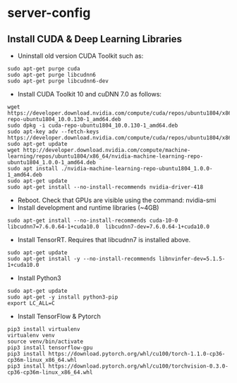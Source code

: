 
# server-config

## Install CUDA & Deep Learning Libraries

 - Uninstall old version CUDA Toolkit such as:
 ```
sudo apt-get purge cuda
sudo apt-get purge libcudnn6
sudo apt-get purge libcudnn6-dev
```
 - Install CUDA Toolkit 10 and cuDNN 7.0 as follows:
```
wget https://developer.download.nvidia.com/compute/cuda/repos/ubuntu1804/x86_64/cuda-repo-ubuntu1804_10.0.130-1_amd64.deb
sudo dpkg -i cuda-repo-ubuntu1804_10.0.130-1_amd64.deb
sudo apt-key adv --fetch-keys https://developer.download.nvidia.com/compute/cuda/repos/ubuntu1804/x86_64/7fa2af80.pub
sudo apt-get update
wget http://developer.download.nvidia.com/compute/machine-learning/repos/ubuntu1804/x86_64/nvidia-machine-learning-repo-ubuntu1804_1.0.0-1_amd64.deb
sudo apt install ./nvidia-machine-learning-repo-ubuntu1804_1.0.0-1_amd64.deb
sudo apt-get update
sudo apt-get install --no-install-recommends nvidia-driver-418
```
 - Reboot. Check that GPUs are visible using the command: nvidia-smi
 - Install development and runtime libraries (~4GB)
 ```
sudo apt-get install --no-install-recommends cuda-10-0  libcudnn7=7.6.0.64-1+cuda10.0  libcudnn7-dev=7.6.0.64-1+cuda10.0
```
 - Install TensorRT. Requires that libcudnn7 is installed above.
```
sudo apt-get update
sudo apt-get install -y --no-install-recommends libnvinfer-dev=5.1.5-1+cuda10.0
```
 - Install Python3
 ```
 sudo apt-get update
sudo apt-get -y install python3-pip
export LC_ALL=C
```
 - Install TensorFlow & Pytorch
 ```
pip3 install virtualenv
virtualenv venv
source venv/bin/activate
pip3 install tensorflow-gpu
pip3 install https://download.pytorch.org/whl/cu100/torch-1.1.0-cp36-cp36m-linux_x86_64.whl  
pip3 install https://download.pytorch.org/whl/cu100/torchvision-0.3.0-cp36-cp36m-linux_x86_64.whl
```
